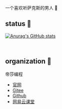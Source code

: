 一个喜欢听萨克斯的男人 🎷


## status 👀

[![Anurag's GitHub stats](https://github-readme-stats.vercel.app/api?username=markthree&show_icons=true&theme=prussian&include_all_commits=true&hide_title)](https://github.com/markthree/github-readme-stats)


<br />

## organization 🧐

帝莎编程 

- [官网](http://dishaxy.dishait.cn/)
- [Gitee](https://gitee.com/dishait)
- [Github](https://github.com/dishait)
- [网易云课堂](https://study.163.com/provider/480000001892585/index.htm?share=2&shareId=480000001892585)
